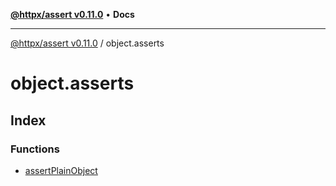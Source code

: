 [**@httpx/assert v0.11.0**](../README.md) • **Docs**

***

[@httpx/assert v0.11.0](../README.md) / object.asserts

# object.asserts

## Index

### Functions

- [assertPlainObject](functions/assertPlainObject.md)

